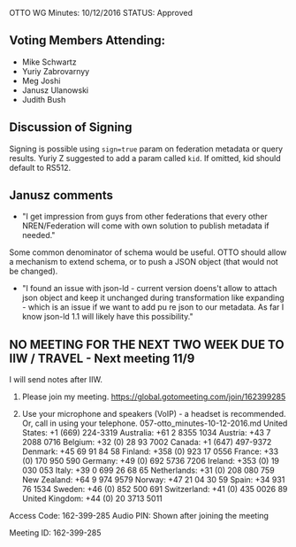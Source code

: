 OTTO WG Minutes: 10/12/2016
STATUS: Approved

## Voting Members Attending:
 - Mike Schwartz
 - Yuriy Zabrovarnyy
 - Meg Joshi
 - Janusz Ulanowski
 - Judith Bush

## Discussion of Signing

Signing is possible using `sign=true` param on federation metadata
or query results. Yuriy Z suggested to add a param called `kid`.
If omitted, kid should default to RS512.

## Janusz comments

* "I get impression from guys from other federations that every other
NREN/Federation will come with own solution to publish metadata if
needed."

Some common denominator of schema would be useful. OTTO should allow
a mechanism to extend schema, or to push a JSON object (that would
not be changed).

* "I found an issue with json-ld - current version doens't allow to
attach json object and keep it unchanged during transformation like
expanding - which is an issue if we want to add pu
re json to our metadata. As far I know json-ld 1.1 will likely have
this possibility."


## NO MEETING FOR THE NEXT TWO WEEK DUE TO IIW / TRAVEL - Next meeting 11/9

I will send notes after IIW.

1.  Please join my meeting.
https://global.gotomeeting.com/join/162399285

2.  Use your microphone and speakers (VoIP) - a headset is recommended.  
Or, call in using your telephone.
057-otto_minutes-10-12-2016.md
United States: +1 (669) 224-3319
Australia: +61 2 8355 1034
Austria: +43 7 2088 0716
Belgium: +32 (0) 28 93 7002
Canada: +1 (647) 497-9372
Denmark: +45 69 91 84 58
Finland: +358 (0) 923 17 0556
France: +33 (0) 170 950 590
Germany: +49 (0) 692 5736 7206
Ireland: +353 (0) 19 030 053
Italy: +39 0 699 26 68 65
Netherlands: +31 (0) 208 080 759
New Zealand: +64 9 974 9579
Norway: +47 21 04 30 59
Spain: +34 931 76 1534
Sweden: +46 (0) 852 500 691
Switzerland: +41 (0) 435 0026 89
United Kingdom: +44 (0) 20 3713 5011

Access Code: 162-399-285
Audio PIN: Shown after joining the meeting

Meeting ID: 162-399-285
